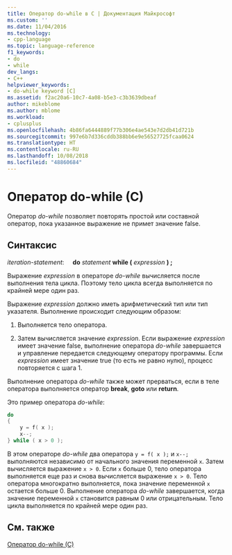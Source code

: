 ```yaml
---
title: Оператор do-while в С | Документация Майкрософт
ms.custom: ''
ms.date: 11/04/2016
ms.technology:
- cpp-language
ms.topic: language-reference
f1_keywords:
- do
- while
dev_langs:
- C++
helpviewer_keywords:
- do-while keyword [C]
ms.assetid: f2ac20a6-10c7-4a08-b5e3-c3b3639dbeaf
author: mikeblome
ms.author: mblome
ms.workload:
- cplusplus
ms.openlocfilehash: 4b86fa6444889f77b306e4ae543e7d2db41d721b
ms.sourcegitcommit: 997e6b7d336cddb388bb6e9e56527725fcaa0624
ms.translationtype: HT
ms.contentlocale: ru-RU
ms.lasthandoff: 10/08/2018
ms.locfileid: "48860684"
---
```

# <a name="do-while-statement-c"></a>Оператор do-while (C)

Оператор *do-while* позволяет повторять простой или составной оператор, пока указанное выражение не примет значение false.

## <a name="syntax"></a>Синтаксис

*iteration-statement*: &nbsp;&nbsp;&nbsp;&nbsp;**do** *statement*  **while (**  *expression* **) ;**

Выражение *expression* в операторе *do-while* вычисляется после выполнения тела цикла. Поэтому тело цикла всегда выполняется по крайней мере один раз.

Выражение *expression* должно иметь арифметический тип или тип указателя. Выполнение происходит следующим образом:

1. Выполняется тело оператора.

1. Затем вычисляется значение *expression*. Если выражение *expression* имеет значение false, выполнение оператора *do-while* завершается и управление передается следующему оператору программы. Если *expression* имеет значение true (то есть не равно нулю), процесс повторяется с шага 1.

Выполнение оператора *do-while* также может прерваться, если в теле оператора выполняется оператор **break**, **goto** или **return**.

Это пример оператора *do-while*:

```C
do
{
    y = f( x );
    x--;
} while ( x > 0 );
```

В этом операторе *do-while* два оператора `y = f( x );` и `x--;` выполняются независимо от начального значения переменной `x`. Затем вычисляется выражение `x > 0`. Если `x` больше 0, тело оператора выполняется еще раз и снова вычисляется выражение `x > 0`. Тело оператора многократно выполняется, пока значение переменной `x` остается больше 0. Выполнение оператора *do-while* завершается, когда значение переменной `x` становится равным 0 или отрицательным. Тело цикла выполняется по крайней мере один раз.

## <a name="see-also"></a>См. также

[Оператор do-while (C)](../cpp/do-while-statement-cpp.md)

